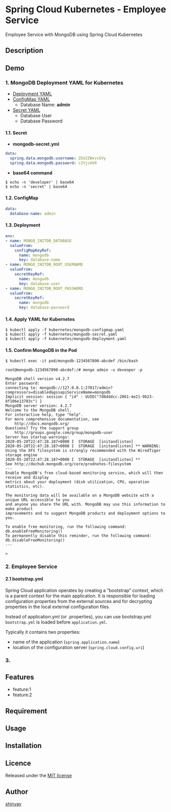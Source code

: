 # Spring Cloud Kubernetes - Employee Service

Employee Service with MongoDB using Spring Cloud Kubernetes

## Description

## Demo
### 1. MongoDB Deployment YAML for Kubernetes
- [Deployment YAML](kubernetes/mongodb-deployment.yml)
- [ConfigMap YAML](kubernetes/mongodb-configmap.yml)
  - Database Name: **admin**
- [Secret YAML](kubernetes/mongodb-secret.yml)
  - Database User
  - Database Password

#### 1.1. Secret
- **mongodb-secret.yml**

```yaml
data:
  spring.data.mongodb.username: ZGV2ZWxvcGVy
  spring.data.mongodb.password: c2VjcmV0
```

- **base64 command**

```shell script
$ echo -n 'developer' | base64
$ echo -n 'secret' | base64
```

#### 1.2. ConfigMap
```yaml
data:
  database-name: admin
```

#### 1.3. Deployment
```yaml
env:
- name: MONGO_INITDB_DATABASE
  valueFrom:
    configMapKeyRef:
      name: mongodb
      key: database-name
- name: MONGO_INITDB_ROOT_USERNAME
  valueFrom:
    secretKeyRef:
      name: mongodb
      key: database-user
- name: MONGO_INITDB_ROOT_PASSWORD
  valueFrom:
    secretKeyRef:
      name: mongodb
      key: database-password
```

#### 1.4. Apply YAML for Kubernetes
```shell script
$ kubectl apply -f kubernetes/mongodb-configmap.yaml
$ kubectl apply -f kubernetes/mongodb-secret.yaml
$ kubectl apply -f kubernetes/mongodb-deployment.yaml
```

#### 1.5. Confirm MongoDB in the Pod
```shell script
$ kubectl exec -it pod/mongodb-1234567890-abcdef /bin/bash
```

```shell script
root@mongodb-1234567890-abcdef:/# mongo admin -u deveoper -p

MongoDB shell version v4.2.7
Enter password:
connecting to: mongodb://127.0.0.1:27017/admin?compressors=disabled&gssapiServiceName=mongodb
Implicit session: session { "id" : UUID("7d8dddcc-2061-4e21-9b23-8f106e13703c") }
MongoDB server version: 4.2.7
Welcome to the MongoDB shell.
For interactive help, type "help".
For more comprehensive documentation, see
	http://docs.mongodb.org/
Questions? Try the support group
	http://groups.google.com/group/mongodb-user
Server has startup warnings:
2020-05-28T22:47:28.187+0000 I  STORAGE  [initandlisten]
2020-05-28T22:47:28.187+0000 I  STORAGE  [initandlisten] ** WARNING: Using the XFS filesystem is strongly recommended with the WiredTiger storage engine
2020-05-28T22:47:28.187+0000 I  STORAGE  [initandlisten] **          See http://dochub.mongodb.org/core/prodnotes-filesystem
---
Enable MongoDB's free cloud-based monitoring service, which will then receive and display
metrics about your deployment (disk utilization, CPU, operation statistics, etc).

The monitoring data will be available on a MongoDB website with a unique URL accessible to you
and anyone you share the URL with. MongoDB may use this information to make product
improvements and to suggest MongoDB products and deployment options to you.

To enable free monitoring, run the following command: db.enableFreeMonitoring()
To permanently disable this reminder, run the following command: db.disableFreeMonitoring()
---

> 
```

### 2. Employee Service
#### 2.1 bootstrap.yml
Spring Cloud application operates by creating a “bootstrap” context, which is a parent context for the main application.
It is responsible for loading configuration properties from the external sources and for decrypting properties in the local external configuration files.

Instead of application.yml (or .properties), you can use bootstrap.yml
`bootstrap.yml` is loaded before `application.yml`.

Typically it contains two properties:
- name of the application (`spring.application.name`)
- location of the configuration server (`spring.cloud.config.uri`)

### 3. 

## Features

- feature:1
- feature:2

## Requirement

## Usage

## Installation

## Licence

Released under the [MIT license](https://gist.githubusercontent.com/shinyay/56e54ee4c0e22db8211e05e70a63247e/raw/34c6fdd50d54aa8e23560c296424aeb61599aa71/LICENSE)

## Author

[shinyay](https://github.com/shinyay)

